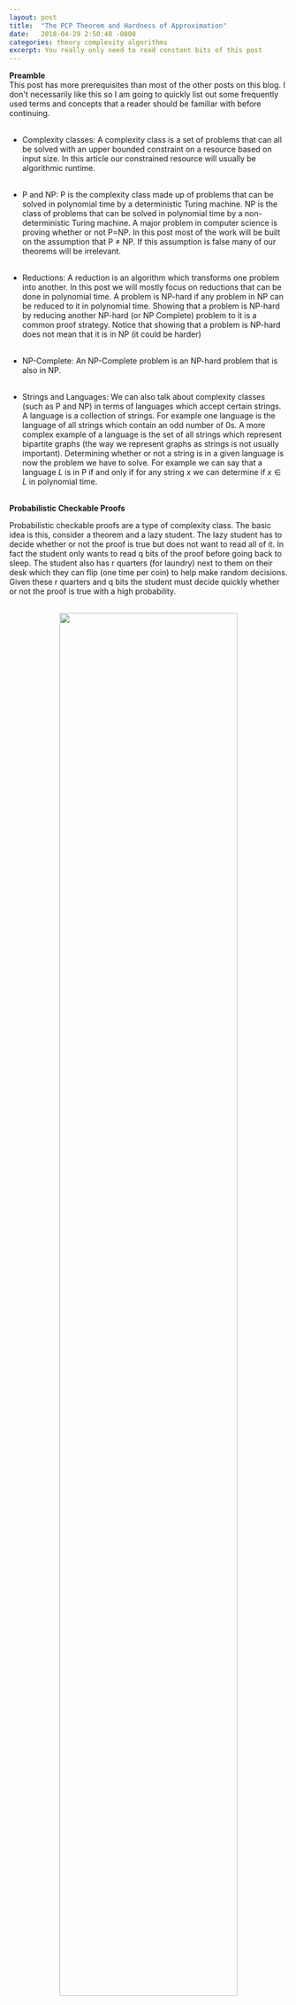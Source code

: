 ```yaml
---
layout: post
title:  "The PCP Theorem and Hardness of Approximation"
date:   2018-04-29 2:50:40 -0800
categories: theory complexity algorithms
excerpt: You really only need to read constant bits of this post
---
```


**Preamble**<br>
This post has more prerequisites than most of the other posts on this blog. I don't necessarily like this so I am going to quickly list out some frequently used terms and concepts that a reader should be familiar with before continuing. <br><br>


- Complexity classes: A complexity class is a set of problems that can all be solved with an upper bounded constraint on a resource based on input size. In this article our constrained resource will usually be algorithmic runtime. <br><br>

- P and NP: P is the complexity class made up of problems that can be solved in polynomial time by a deterministic Turing machine. NP is the class of problems that can be solved in polynomial time by a non-deterministic Turing machine. A major problem in computer science is proving whether or not P=NP. In this post most of the work will be built on the assumption that P $\neq$ NP. If this assumption is false many of our theorems will be irrelevant. <br><br>

- Reductions: A reduction is an algorithm which transforms one problem into another. In this post we will mostly focus on reductions that can be done in polynomial time. A problem is NP-hard if any problem in NP can be reduced to it in polynomial time. Showing that a problem is NP-hard by reducing another NP-hard (or NP Complete) problem to it is a common proof strategy. Notice that showing that a problem is NP-hard does not mean that it is in NP (it could be harder)<br><br>

- NP-Complete: An NP-Complete problem is an NP-hard problem that is also in NP. <br><br>

- Strings and Languages: We can also talk about complexity classes (such as P and NP) in terms of languages which accept certain strings. A language is a collection of strings. For example one language is the language of all strings which contain an odd number of 0s. A more complex example of a language is the set of all strings which represent bipartite graphs (the way we represent graphs as strings is not usually important). Determining whether or not a string is in a given language is now the problem we have to solve. For example we can say that a language $L$ is in P if and only if for any string $x$ we can determine if $x \in L$ in polynomial time. <br><br>

**Probabilistic Checkable Proofs** <br>

Probabilistic checkable proofs are a type of complexity class. The basic idea is this, consider a theorem and a lazy student. The lazy student has to decide whether or not the proof is true but does not want to read all of it. In fact the student only wants to read q bits of the proof before going back to sleep. The student also has r quarters (for laundry) next to them on their desk which they can flip (one time per coin) to help make random decisions. Given these r quarters and q bits the student must decide quickly whether or not the proof is true with a high probability. <br><br>

<p align="center">
	<img src="/images/pcp_verifier.png" width="80%" > 
</p>

More formally we will first define a probabilistic polynomial time verifier for a language L as follows: <br>
The verifier takes a string x and a proof (that x is in L) as input. The verifier gets to read $q$ bits of the proof and $r$ random bits (drawn from a uniform distribution). Using these two pieces of information the verifier must then decide in polynomial time whether or not x is in L. <br><br>
Define the complexity class PCP(r, q) as follows: <br>
Let L be a language and v be a probabilistic polynomial time verifier which can read q bits of a proof and has access to string of r random bits drawn from a uniform distribution. Then language L is in $PCP(r,q)$ if and only if <br>
Completeness: For every $x \in L$, there exists a proof that $x \in L$ which v accepts with probability 1 <br>
Soundness: For every $x \not\in L$, v accepts all proofs that $x \in L$ with probability at most $\frac{1}{2}$ <br><br>
What does this mean? To gain a basic understanding lets look at some simple edge cases:<br><br>

- $PCP(0,0) = P$ (Claim 1)<br><br>
Notice $P \subseteq PCP(0,0)$ Let L be any language in P. Since our verifier has polynomial arbitrary steps of computation we can verify that any $x \in P$ with probability 1 without a proof or any randomness by replicating the polynomial time solver for L. Also notice $PCP(0,0) \subseteq P$ because there is no randomness or proof to use. If we could accept any language $L' \not\in P$ then we would have a deterministic polynomial time algorithm which told us if any $x$ was in $L'$. This algorithm creates a contradiction because by definition of $L'$ there is no polynomial time algorithm to determine if any arbitrary string $x$ is in $L'$. $\square$ <br><br>

- $PCP(0, O(1)) = P$ (Claim 2)<br><br>
To show $P \subseteq PCP(0, O(1))$ we can use claim 1 and notice that $P \subseteq PCP(0, 0) \subseteq PCP(0, O(1))$. Now all we have to show is that $PCP(0, O(1)) \subseteq P$. We will use a similar strategy to last time but with a few tweaks. Let's pretend there is a language $L' \not\in P$ but $L' \in PCP(0,O(1))$. In this case we know there is a way to check deterministically in polynomial time whether any $x \in L'$ by only reading a constant number of bits of the proof. Let's call this constant c. One important fact is that c is the same for every $x$. Therefore we can run our polynomial time algorithm on each of the $2^c$ possible bits of the proof in polynomial time (with respect to the size of $x$). If one of these combinations of bits gets accepted then we know $x \in L'$ (completeness) otherwise we know $x \not\in L'$ (soundness). Therefore we have just built a polynomial time algorithm to check if $x$ is in $L'$. This algorithm creates a contradiction because by definition $L'$ there is no polynomial time algorithm to determine if any arbitrary string $x$ is in $L'$. $\square$ <br><br>

- $PCP(O(\mbox{log n}), 0) = P$ (Claim 3) <br><br>
As with the claim 2, we can show  $P \subseteq PCP(0, O(1)$ by observing that, $P \subseteq PCP(0,0) \subseteq PCP(O(\mbox{log n}), 0)$. To show $PCP(O(\mbox{log n}),0) \subseteq P$ we will have to again tweak our strategy from before. As before consider an $L' \not\in P$ but $L' \in PCP(O(\mbox{log n},0)$. Unlike last time our verifier's algorithm is not deterministic. However we can make it deterministic by running our verifier's algorithm on every possible random string of r bits. We know that r is $O(\mbox{log n})$ so there are $2^{r}$ combinations which is at most $2^{O(\mbox{log n})} = O(n)$. So we just have to run our polynomial verifier algorithm on a linear number of different random bit strings which gives us a deterministic polynomial time algorithm to check if any $x \in L'$. $\square$ <br><br>

So after looking at all of these cases, what do we think $PCP(O(log n), O(1))$ equals?

PCP Theorem: $PCP(O(log n), O(1)) = NP$ <br><br>

This means that for any decision problem in NP, we can construct a small probabilistic polynomial time verifier which can solve the decision problem up to soundness by at most looking at constant bits of an argument about what the answer is far faster than we could solve the problem deterministically.
Seems surprising, right? We will not prove this theorem in this post but we will use it to show some results about how hard it is to approximate certain NP-Complete problems.<br><br>

**MAX-3SAT**<br>
3SAT is a famous NP-Complete Problem. It goes like this: <br/>
Take a set of m variables and n clauses. Each clause has exactly three literals (variables which may be negated) in it all of them are or'ed together. We then take the conjunction of all of the clauses together. This expression is said to be in 3 conjunctive normal form (3CNF). Here is an example of a 3CNF expression, <br><br>
<div style="text-align:center;">$$(x_1 \lor x_2 \lor x_3) \land (\bar x_4 \lor x_1 \lor x_3) \land (\bar x_3 \lor \bar x_2 \lor x_4)$$</div> <br>
 The classical 3SAT problem asks if all of the clauses can be simultaneously satisfied.  <br/>
However sometimes we can't satisfy all of the clauses. MAX-3SAT an optimization problem in which we are given an 3CNF expression and we try to find the maximum number of clauses which can all be satisfied together. <br/><br/>
Since MAX-3SAT is NP-Complete we know that we cannot solve it exactly in polynomial time unless P=NP. But what if we could get close? <br /><br />
We say that an problem has a polynomial time approximation scheme (PTAS) if for all $\epsilon > 0$ we can approximate the problem in polynomial time within a factor of $\epsilon$ of the optimal solution. It is important to note however that the runtime of a PTAS must only be polynomial in terms of n (the size of the input) and could be different for different epsilons. For example $O(n^\frac{1}{\epsilon})$ is still polynomial in terms of n. Polynomial time approximation schemes are the only way forward for some NP-Hard problems such as Knapsack and Load Balancing. Sadly, MAX-3SAT has no PTAS. <br /><br />


**Theorem:** $NP \subseteq PCP(log(n), O(1))$ (PCP Theorem) implies that MAX-3SAT is inapproximable in polynomial time within some $\epsilon > 0$ unless P=NP. <br /><br />
<p style="display:inline;">Assume we have a polynomial time approximation scheme for MAX-3SAT. We will show that using this PTAS for MAX-3SAT and a fixed $\epsilon$ we can solve <b>any</b> NP complete decision problem in polynomial time. Let $L$ be the language of strings which satisfy your favorite NP- Complete decision problem. Let $x$ be a string of any size n. We want to know if $x$ is in $L$. Since $L \in PCP(log(n), O(1))$ there is an verifier which takes $x$, log n bits of randomness and a proof that $x \in L$. The verifier reads c (a constant) bits of the proof and then decides whether or not $x$ is in $L$. The completeness property of the verifier says that if $x \in L$ then there is a proof that we can give the verifier so that it will always return true. The soundness property says that if $x \not \in L$ then for every proof the verifier will return true less than half of the time. <br> <br>
 For any random string of $O(log(n))$ bits r we can figure out in polynomial time which bits of the proof our verifier will check. Let $Q_r$ be a set of variables corresponding to the locations of each bit our verifier will check. Also define a set of 3CNF clauses $C_r$ with $Q_r$ as its variables. Together the clauses $C_r$ will mimic the output of our verifier (with random string r) when it reads the bits represented by the variables in $Q_r$. It's important that the number of clauses in any $C_r$ does not depend on the size of our input 
<details style="display:inline;">
	<summary>(details)</summary>
	<br>PCP says our verifier only needs to read a c bits of the proof no matter what the size of the input is. In the worst case we could write a CNF formula that maps every possible configuration of the c bits to true or false. In this case we have $2^c$ clauses with c variables per clause. It turns out that we can also translate every CNF instance into a 3CNF instance in polynomial time which means that we may end up with more clauses, but the the number of clauses will still only depend on c not n the size of the input. Therefore this construction is constant in time and space with respect to n. 
</details>.</p> <br>
Now define $Q$ to be the union of all sets $Q_r$ for every possible r and $C$ to be the union of $C_r$. One important fact is that the size of $Q$ and $C$ is linear with respect to n. This is because the size of each $Q_r$ and $C_r$ is a constant and the total number of possible strings r = $2^{O(log(n))} = O(n)$. So the size of $Q,C$ is at most $O(n)$.<br><br>

<p style="display:inline;">Finally create a 3CNF instance whose set of variables is $Q$, and whose set of clauses is the conjunction of all the clauses in $C$. Together all the variables in $Q$ represent a proof $\pi$ (or at least all the parts that our verifier could ever read) that $x \in L$. Each set of clauses $C_r$ represents the output of the verifier with a certain random string r given access to our proof $\pi$. Due to completeness, if $x$ is satisfiable then there is a proof $\pi$ such than all of the clauses will be satisfied <details style="display:inline;">
	<summary>(details)</summary>
	<br>Now this is not technically true since we may have broken our larger clauses in small 3CNF clauses. So for example if we broke one clause with 11 terms into 4 different 3CNF clauses then only one of those would have to be satisfied. In cases like this we count all these clauses as one (if one is satisfied then we are happy).<br><br>
</details>. If the proof is incorrect then due to soundness, less than half of the clauses will be satisfied for every proof. If $\epsilon$ is small enough our PTAS have to satisfy more than half of the $C_r$s if and only if our $x$ is in $L$. Notice the same $\epsilon$ works no matter what $x$ is because the size of our construction did not depend on the n. Therefore, a PTAS for MAX-3SAT would give us a polynomial time algorithm to solve any NP Complete decision problem. $\square$</p> <br>

In short what we just did was assume that there was a PTAS for MAX-3SAT. Then we used this PTAS to construct a polynomial time deterministic solver for any NP-Complete decision problem. Because our PTAS takes polynomial time we know that its existence would prove P = NP which in our case is a contradiction (we assume P $\neq$ NP). Part of what makes this proof so cool is that the reduction doesn't change depending on what NP Complete decision problem we use. For maximum confusion I recommend using 3SAT. <br><br>

<!--<br />
**MAXSNP and Immediate consequences of our theorem**
One interesting and immediate consequence of our above theorem can be observed by looking at the class of problems MAXSNP. MAXSNP are NP-Hard optimization problems with the property that if there is an approximation for one of the problems, it can be used to approximate any of the other problems in the class. Many problems such as Independent Set and MAXCUT are in MAXSNP. Coincidently MAX-3SAT is also in MAXSNP. This is really interesting because from our above proof we have inadvertently just shown that everything else in MAXSNP has no PTAS.
<br><br>!-->

**The Hardness of Approximating Max Clique** <br/>
A clique is a set of vertices in a graph which are all connected to each other. The size of a clique is the number of vertices it contains. Here's an example of a clique of size 4 <br/>
<p align="center">
	<img src="/images/clique_4.png" width="30%" > 
</p>
Given a graph G the Max Clique problem is to find the largest clique in G. Max Clique is NP-Complete, which means that it cannot be solved exactly in polynomial time unless P=NP. But can we get close to the optimal solution? In a surprising twist just like MAX-3SAT, Max Clique does not have a PTAS. <br/><br>

**Theorem:** Max Clique is inapproximable in polynomial time within some $\epsilon > 0$ unless P=NP. <br><br>
To prove this statement we will show that Max Clique on a certain graph corresponds to MAX-3SAT so closely that if we had a PTAS for Max Clique we would have a PTAS for MAX-3SAT. Heres how we construct this graph. Given a set of $m$ clauses in 3CNF form, we can construct a graph G as follows. For each clause $c_k$ add 3 vertices each one representing a literal in that clause. For every vertex v connect v to every other vertex which is not part of the same clause and that does not represent a negation of the literal v represents. Here is an example of this construction with two clauses, <br>
<p align="center">
	<img src="/images/sat-to-mclique.png" width="65%" > 
</p>
Let's say we find a clique of size k in this graph.  Consider what would happen if we set the variables corresponding to each vertex in our clique to true (or false if they are negations) and all the other variables to false (or true if they are negations). We can do this with no conflicts because by our construction no two vertices in the clique are negations of each other. Also by construction each vertex is in a different clause so at least k different clauses are satisfied. <br>
Now consider $x$ an instance of MAX-3SAT. We know since MAX-3SAT has no PTAS $\exists \delta > 0$ such that we cannot approximate MAX-3SAT within $\delta$. Now choose let our PTAS be an $1+\epsilon$ approximation where $\epsilon < \delta$. We can turn our $x$ into a graph following our construction above. Notice that a $1 - \epsilon$ approximation of max clique gives us a $1 - \epsilon$ approximation for MAX-3SAT. This is a problem because we have just created a PTAS for MAX-3SAT.$\square$ <br> <br>

Okay, we can't do construct a PTAS, so we can't get as close as we want. What about approximating MAX Clique within some constant factor? Plenty of NP-Complete problems have a constant factor approximation including MAX-3SAT. As you may have guessed we won't be so lucky with Max Clique. <br><br>

**Theorem:** Max Clique has no constant factor approximation unless P = NP. <br><br>

Before we prove this theorem we have to build up some machinery on graphs. We will do this by defining the strong graph product. <br><br>
**Definition** The (strong) graph product on graphs $G = G_1 \bigotimes G_2$ is defined as follows: <br>
$V_G = V_{G_1} \times V_{G_2}$ (where $\times$ is the Cartesian product) <br>
$E_G = \\{(u_1,v_1), (u_2,v_2)\\}$ such that $(u_1, u_2) \in E_{G_1}$ or $u_1 = u_2, (v_1, v_2) \in E_{G_2}$ or $v_1 = v_2$ <br>
Here's an example,
<p align="center">
	<img src="/images/strong-graph-product.png" width="80%" > 
</p><br>
While this definition may seem daunting one can visualize it by imagining that we are putting a copy of $G_1$ at every vertex of $G_2$ then connecting the edges according to our edge rules. 
Look at the max clique size $\omega(G)$ for each graph in the drawing above: $$\omega(G_1) = 2, \omega(G_2) = 2, \omega(G_1 \bigotimes G_2) = 4$$ <br><br>
What can we make of this? It turns out that an important fact about graph products is,
<p style="display:inline;">
	<div style="text-align:center;">$\omega(G_1 \bigotimes G_2) = \omega(G_1)\omega(G_2)$</div>
<details style="display:inline;">
	<summary>(details)</summary>
	<br>Take the two largest cliques $C_1 \in G_1, C_2 \in G_2$. When we take the graph product $G'$ we place a copy of $G_1$ (including $C_1$) at each vertex in $G_2$. Now consider subgraph $G'$ made of the copies of $C_1$ placed at vertices that make up $C_2$. Consider any edge in G' between two vertices $\\{(u_1,v_1), (u_2,v_2)\\}$. Since $C_1$ and $C_2$ are cliques, $(u_1, u_2) \in E_{G_1}$ or $u_1 = u_2$. The same goes for $v_1$ and $v_2$. So our subgraph is entirely connected. The size of this subgraph is $\lvert C_1 \rvert \lvert C_2 \rvert$. Since this subgraph is a clique the max clique has size at least $\lvert C_1 \rvert \lvert C_2 \rvert = \omega(G_1)\omega(G_2)$.<br><br> Finally how do we know there is not a larger clique? Well let's reverse our logic. Suppose there is a clique $C' \in G'$ which is larger than $\omega(G_1)\omega(G_2)$. Then we can decompose this clique into one clique in $G_1$ and one in $G_2$. We must be able to do this decomposition because each of if one of the set of vertices that is part of this clique was not a clique itself then we would have a contradiction. 
	<br><br>
</details>.</p><br>

Now we return to showing that Max Clique has no constant approximation. Assume we have an $\alpha$-approximation for Max Clique. Now we know there $\exists \beta > 0$ such that Max Clique cannot be approximated within any factor larger than $\beta$ in polynomial time (Max Clique has not PTAS). Choose a $k$ such that $\beta^k < \alpha$. Take in a graph G. Compute $G^k$ by taking the repeated graph product. Now use our alpha approximation algorithm on $G^k$. Remember our fact from earlier, <br>
<div style="text-align:center;">$$\omega(G^k) = \omega(G)^k$$</div>
Let $C'$ denote the clique we found. Then we can say: <br>
<div style="text-align:center;">$$ \lvert C' \rvert = \alpha \omega(G^k) $$</div> 
This implies that there is a clique $C$ in our original graph such that:
<div style="text-align:center;">$$ \lvert C \rvert = \sqrt[k]{(\lvert C' \rvert)} = \sqrt[k]{(\alpha w(G^k))} = \sqrt[k]{(\alpha)}w(G)$$</div>
We know by our definition of k that:<br>
<div style="text-align:center;">$$ \sqrt[k]{(\alpha)}w(G) > \beta w(G) $$</div> 
Therefore we have just created a polynomial approximation for Max Clique within $\epsilon$. Unless P=NP this is a contradiction. $\square$ <br><br>
So it turns out that Max Clique is really bad. In fact the best results on the hardness of Max Clique indicate the the only approximation one can make is a clique of size one (i.e choosing a single vertex). <br> <br>

**Getting better hardness guarantees** <br>
So far, our results with the standard PCP Theorem have been quite cool. We have used a powerful tool to show that some NP-Complete Problems aren't just hard to solve exactly but are hard to approximate up to a certain point. One question is could we be more specific? It is simple to come up with a $\frac{7}{8}$-approximation algorithm for MAX-3SAT but can we do better? After the PCP Theorem was introduced, researchers have become less interested in proving that there is no PTAS for certain problems and more interested in optimal inapproximability. <br>
<br> **Definition** An optimal inapproximability result for a problem says there is both an algorithm which is an $\alpha$ approximation that problem as well as a proof that the problem cannot be approximated within a factor of $\alpha + \epsilon$ for any $\epsilon > 0$.<br><br>
While our classic PCP Theorem was enough to show many problems had no PTAS, it is not quite as simple to use for specific lower bounds. One way to get around this limitation is to define new versions of the PCP Theorem. One such theorem was posed by Johan Hastad: <br><br>
**Theorem (Hastad's 3 Bit PCP):**
For every $\delta > 0$ and $L \in NP$, there exists a PCP verifier (with $\mbox{log n}$ bits of randomness) such that L can be verified in three queries with completeness $(1 - \delta)$ and soundness at most $\frac{1}{2}+\delta$. Furthermore the tests are of the following form. Our verifier chooses a parity bit $b \in \\{0,1\\}$ and then takes the three bits it queries $q_1,q_2,q_3$ and returns true if:
<div style="text-align:center;">$$ q_1 + q_2 + q_3 = b \quad (\mbox{mod } 2)$$</div> <br>
A full proof of this theorem is beyond the scope of this post. However we will use this theorem to show optimal inapproxibility results for MAX-3SAT as well as a more specific approximation for Vertex Cover. <br><br>

**MAX-3LIN**<br>
The MAX-3LIN problem is defined as follows: <br>
Given a system of integral linear equations (mod 2) with a most 3 variables what is the maximum number of them which can be satisfied simultaneously? It's immediately apparent that this problem is closely related to Hastad's variant of the PCP Theorem. <br><br>

We can consider Hastad's PCP equivalent to the statement:<br>
<p style="display:inline;">For any $\epsilon > 0$ determining between two instance of MAX-E3LIN, one where at least $(1 - \epsilon)$ of the equations are satisfied and one where at most $\frac{1}{2}+\epsilon$ of the equations are satisfied is NP-Hard.<details style="display:inline;">
	<summary>(Details)</summary>
	If we had a polynomial time algorithm to tell the difference we use it to deterministically test if any string $x$ is in your favorite NP-Complete language L by building a system of equations (one for each possible random string) that mimic our Hastad PCPs output given that string. If we know we satisfied more than $\frac{1}{2}$ of the equations, by soundness we know $x$ must be in $L$, if we don't we know $x$ is not in $L$ by completeness. This argument is very similar to our proof that MAX-3SAT has no PTAS. 
</details><br></p>
 Now we will use this formulation to prove better approximation bounds for MAX-3SAT and Vertex Cover. We will call this problem, GAP-3LIN. The GAP part comes from the fact that the domain of all possible numbers of mutually solvable equations has a gap in the middle. In the two proofs we will exploit this gap to give better lower bounds than we would be able to obtain with just vanilla PCP.<br><br>

**Theorem:** MAX-3SAT cannot be approximated by a factor of $1 - (\frac{7}{8}+\epsilon)$ for any $\epsilon > 0$. <br>
To show this result we will reduce our gap GAP-E3LIN to MAX-3SAT. Given an equation:<br>
<div style="text-align:center;">$$ a+b+c = 0 $$</div>
We create the following four clauses:<br>
<div style="text-align:center;">$$ (\bar a\lor b \lor c) $$</div>
<div style="text-align:center;">$$ (a\lor \bar b \lor c) $$</div>
<div style="text-align:center;">$$ (a\lor b \lor \bar c) $$</div>
<div style="text-align:center;">$$ (\bar a\lor \bar b \lor \bar c) $$</div>
These clauses are important because all four are only satisfied if and only if $a+b+c = 0$ (we can do the same thing if the equation should sum to 1). Otherwise at most $\frac{3}{4}$ of the clauses are satisfiable. From our previous result we know that it is NP-Hard to distinguish between an instance of MAX-E3LIN where $\frac{1}{2}+\delta$ the equations are satisfied versus one where $1-\delta$ of the equations are satisfied for any $\delta > 0$. Consider a polynomial time algorithm Max-3SAT with an approximation ratio of $\alpha$. Take an instance $x$ of MAX-E3LIN and creates a 3CNF expression from it by doing the following. For each equation in $x$ create four clauses following our above model and then combine all of them into one large 3CNF instance. If we could satisfy a fraction of more than $1 - (\frac{1}{2} - \delta)\frac{1}{4}$ of the clauses we could determine between the two different types of GAP-E3LIN instances. Since this is true for all $\delta > 0$, we know that the largest valid value of $\delta$ is 0 (Unless P=NP). This gives us the following lower bound for MAX-3SAT: 
<div style="text-align:center;">$$1 - \frac{1}{8} = \frac{7}{8}$$</div> $\square$<br>

It turns out that the Hastad PCP Theorem is useful for more than just MAX-3SAT. Another problem which gives a specific constant bound with this theorem is vertex cover. <br><br>

**Vertex Cover**
Given a graph G we say that a vertex cover of G is a set of the vertices such that every vertex in the graph is directly connected to one of these vertices via and edge, The vertex cover problem is to find a minimum such vertex cover on G. <br><br>

**Independent Set**
It is useful to talk about independent set whenever we talk about vertex cover. Given a graph G, an Independent Set is a set of vertices which are not connected to each other. The Independent Set problem is to find the largest independent set in G. <br><br>

**Fact** One reason why these two problems are often presented together is because one is the complement of the other. That is to say let $I$ the maximum independent set in a graph and let $C$ the minimum vertex cover. $G - I = C$ (or the other way around). <br><br>

**Theorem:** Vertex Cover cannot be approximated within a factor of $\frac{7}{6} - \epsilon$ for any $\epsilon > 0$ unless P=NP. <br><br>
We again use the fact that GAP-3LIN is NP-Hard. Our goal is to use a $\frac{7}{6} - \epsilon$ approximation of Vertex Cover to solve GAP-3LIN. We just need a way to translate equations to graphs. We will do this using the following construction: <br>
Look at an equation of the form <br>
<div style="text-align:center;">$$x_1 + x_2 + x_3 = 0 \quad \mbox{mod } 2$$</div>
The first thing we can notice about it is that it has eight possible choices of values. Notice that half of them will satisfy the equation and half of them will not. Therefore for any equation of this form there are 4 ways to satisfy it. <br>
Now in our graph for each equation in our MAX-E3LIN instance we will create four different vertices, one for each of the valid solutions to the equation. We will connect all of them together as well as connecting them to each other vertex in the graph representing a logically incompatible solution to a different equation. When we are done there will be $4m$ vertices. Here's an example with two equations<br><br>

<p align="center">
	<img src="/images/e3lin-to-vertex-cover.png" width="65%" > 
</p>

**Observation 1** If at least $(1-\epsilon)m$ of the equations of our GAP-E3LIN instance are satisfiable then our independent set is at least of size $(1-\epsilon)m$. This is because by construction of our graph, each satisfiable equation does not have an edge to any other mutually satisfiable equations because neither of them are different variable choices for the same equation and neither contradict each other. So since the maximum independent set is at least of size $(1 - \epsilon)m$, the minimum vertex cover will be at most of size $(3 + \epsilon)m$. <br><br>

**Observation 2** If at most $(\frac{1}{2} + \epsilon)m$ equations are mutually satisfiable, then our maximal independent set will be of size at most $(\frac{1}{2} + \epsilon)m$. To show this is true consider we will pretend we could have a larger independent set. Take $v$ a vertex in this independent set which does not represent one our our satisfiable equations. By the rules of our construction $v$ would also not conflict with any of the $(\frac{1}{2} + \epsilon)m$ mutually satisfiable equations of the other equations represented in the independent set. Therefore the existence of $v$ would imply there is another equation which could be mutually satisfied. This would contradict our assume that only $(\frac{1}{2} + \epsilon)m$ are mutually satisfiable. So we know that the maximum independent set size is at most $(\frac{1}{2} + \epsilon)m$. This implies that the minimum vertex cover size will be at least $(\frac{7}{2} - \epsilon)m$. <br><br>

The two observations we have just made help define the gap between vertex cover instances associated with each of the two cases. This means that if we can approximate the upper bound of the smaller case within a factor that is tight enough so our approximation does not overlap with the lower bound of the larger case then we can distinguish between the two cases. To formalize this assume that we have an algorithm which can approximate vertex cover to a factor of $\alpha$. For any $\epsilon > 0$ we know that unless we can solve GAP-3LIN in polynomial time: <br>
<div style="text-align:center;">$$\alpha (3 + \epsilon) > \frac{7}{2} - \epsilon$$</div>
<div style="text-align:center;">$$\alpha > \frac{\frac{7}{2} - \epsilon}{(3 + \epsilon)}$$</div>
This is to say that if $\alpha$ is too small than our smaller case and our larger case still be distinguished in our approximation. 
Because this is true for all $\epsilon > 0$ we can take the limit as $\epsilon \to 0$ to find an $\alpha$ that works for all cases: <br>
<div style="text-align:center;">$$\alpha = \frac{\frac{7}{2}}{3} = \frac{7}{6}$$ </div> $\square$<br>

**Let's Play a Game** <br>
Now we have seen some basic ideas such as gaps and simple graph operations as ways to prove hardness. One more common set of tools to show hardness of approximations is 2 Prover 1 Round Games. This last section aims to give some background on this problem. <br><br>
**Definition:** A 2 Prover 1 Round Game is a game played by two provers (players) with the following parameters: <br>
Two sets of questions: (one for each player) $X,Y$ <br>
A probability distribution: $\lambda$ over $X \times Y$ <br>
A set of answers: $A$ <br>
A verifier (acceptance predicate): $V:X\times Y \times A \times A$ <br>
A strategy for each player: $f_1:X \to A, f_2:Y \to A$ <br><br>
The rules of the game are as follows: <br>
The verifier picks two questions $(x, y) \in X \times Y$ from the distribution and asks x to player 1 and y to the player 2. <br>
Each player thinks of an answer to their respective questions $(a_1,a_2)$ by computing $a_1 = f_1(x), a_2 = f_2(y)$. <br>
The verifier takes both answers and the original questions $v(x,y,a_1,a_2)$ and returns either true or false. <br><br>
The goal of both players is to maximize $\omega(G)$ to be the optimal win probability for the game G. <br><br>
Also it is important that the two players cannot communicate during the game. <br>

You might be thinking, what kind of stupid game is this? Why don't computer scientists at least play something cool like fortnite?
Well here's something kind of cool. We can formulate many problems as 2 Prover 1 Round Games. Let's give an example using good old 3SAT. <br><br>

Given a set of clauses $x$ in 3CNF form, consider the following 2P1R game: <br>
Let $X$ be the set of all clauses in $x$. <br>
Let $Y$ be the set of all variables in $x$. <br>
Let $\lambda$ be such the variable we draw from $Y$ will be in the clause drawn from $X$ (it will be one of the three of them with uniform probability). <br>
Our first prover will return an assignment $\alpha$ of variables satisfying the clause $c_j$ it was given. The second prover will return an assignment $\beta$ of $x_i$ the variable it was given. The verifier will return true if and only if $\beta$ matches the assignment given to the same variable in $\alpha$. <br><br> 
Observation 1: If $x$ is fully satisfiable then both players just pick according to the satisfying assignment. In some cases there may be more than one satisfying assignment in which case both players can agree some sort of ordering scheme beforehand and pick the first one. <br><br>
Observation 2: If no satisfying assignment exists then every assignment fails to satisfy a certain factor of the clauses (let's call it $p$). Then the probability of failure will be at least $\frac{p}{3}$. <br>  
Now there are several things that are interesting about this 2 prover round 1 game reduction. One is that we turned 3SAT which is a decision problem into a gap decision problem. The second thing which is related is that we can now start to talk about this game in terms of completeness and soundness. In a way this is starting to sound like the PCP Theorem. <br><br>
Another thing we could try is to play some kind of repeated game. One way we could do this is asking a series of questions, one after another. However it turns out to be more interesting to ask a bunch of questions at the same time (in parallel). We define a parallel n-repeated game $G^n$ for some 2P1R game G to be similar to G but each player reads a tuple of n questions and then outputs a tuple of n answers. The verifier accepts if and only if all the individual answers would be accepted by the verifier for G. So what can we say about these repeated games?<br><br> 
**Theorem (Parallel Repetition Theorem):** For all games $G$ if $\omega(G) = 1 - \delta$ then, <br>
<div style="text-align:center;">$$ \omega(G^n) \leq 2^{-\Omega(\delta^3 n)} $$</div>

While we will not go talk about this theorem much it is interesting because it can be used to decrease the size of gaps. In our 3-SAT game it is NP-Hard to distinguish between cases where we succeed with probability 1 and probability $1-\frac{p}{3}$. But what if we could make our gap smaller? This could potentially make it easier to show different approximations are hard. <br><br><br> 

**Summary**<br>
In this post I have summarized my findings after researching the a few basic concepts surrounding the PCP Theorem. Throughout this post there are a few big ideas. First we looked at the PCP Theorem itself and the ideas of completeness and soundness. We played with a few toy cases to get a feel for what the statement was saying. Next we used the PCP Theorem to shows MAX-3SAT had no PTAS. In this proof we turned our random PCP verifier in to a deterministic instance of MAX-3SAT. Then we showed that using MAX-3SAT we could search for a proof that our statement was correct or not. We then used graphs and the self improvement property of the graph product to prove that Max Clique had no constant approximation. After that we looked at Hastad's 3 bit PCP and used it to get a few more specific bounds on MAX-3SAT and Vertex Cover. The most important part of these proofs were the gap preserving reduction from our GAP-MAX-E3LIN decision problem. Finally we looked at a totally different way of viewing everything as a game. These general proof strategies give us some tools to tackle inapproximability arguments. <br><br>

**Exercises to the Reader** <br><br> 

<p style="display:inline;">1) Show $PCP(log(n), 1) = P?
<details style="display:inline;">
	<summary>(Hint)</summary>
	Think about our proof that MAX-3SAT has no PTAS.
</details><br></p>

<details style="display:inline;">
	<summary>Answer</summary>
	<br> As a proof of this consider our reduction in the proof for MAX-3SAT having no PTAS. We constructed a MAX-3SAT instance which checked if there was a (the bits of the proof were the variables) proof which could satisfy every one of the O(n) possible combinations of our O(log(n)) bits of randomness. The key was that we only had to have a constant number of variables because we only read a constant number of bits of the proof. Furthermore the size of our clauses was based on the number of bits we read. If we do this same construction here we will end up with an instance of MAX-1SAT which is solvable in polynomial time.
	<br><br>
</details><br>

2) We talked about MAX-E3LIN but never proved any hardness results for it. Use Hastad's PCP Theorem prove the following: <br> 
**Theorem:** MAX-3LIN cannot be approximated by a factor of $\frac{1}{2}+\epsilon$ for any $\epsilon > 0$. <br>
<details style="display:inline;">
	<summary>Answer</summary>
	<br> Reduce the optimization version of MAX-E3LIN to the decision version using a gap preserving reduction.
	<br><br>
</details><br>

3) When the repeated version 2 Prover 1 Round Game was originally conceived it was conjectured that<br>
<div style="text-align:center;">$$\omega(G^k) = \omega(G)^k$$</div>
Give a 2P1R Game which shows that this is false (i.e. $\omega(G^k) > \omega(G)^k$)
<details style="display:inline;">
	<summary>Answer</summary>
	We define the Feige Game defined as follows:<br> Each player gets a bit as input. They must output a bit and a player. The players win if their bits are the same and that player did get that bit. Because they can't communicate $\omega(G) = \frac{1}{2}$. The best strategy is to agree upon a player in advance. That player will pick themselves and their bit and the other player will guess their bit. However if the players play the two round version they can double down on their original bets which would mean $\omega(G^2) = \frac{1}{2}$ as well.
	<br><br>
</details><br><br><br><br><br>
Sources (and great references for learning more): <br>
http://www.cs.jhu.edu/~scheideler/courses/600.471_S05/lecture_9.pdf<br>
http://people.seas.harvard.edu/~madhusudan/courses/Spring2016/scribe/lect18.pdf<br>
http://pages.cs.wisc.edu/~shuchi/courses/880-S07/scribe-notes/lecture29.pdf<br>
http://www.cs.princeton.edu/~zdvir/apx11slides/guruswami-slides.pdf<br>
https://cstheory.stackexchange.com/questions/18360/multi-prover-verifier-games-and-pcp-theorem<br>
http://theory.cs.princeton.edu/complexity/ab_hastadchap.pdf
<br><br><br><br><br>





